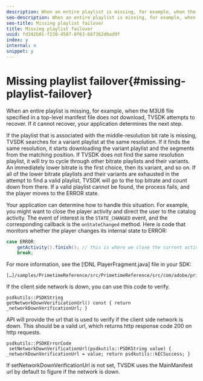 ```yaml
---
description: When an entire playlist is missing, for example, when the M3U8 file specified in a top-level manifest file does not download, TVSDK attempts to recover. If it cannot recover, your application determines the next step.
seo-description: When an entire playlist is missing, for example, when the M3U8 file specified in a top-level manifest file does not download, TVSDK attempts to recover. If it cannot recover, your application determines the next step.
seo-title: Missing playlist failover
title: Missing playlist failover
uuid: fd342b81-f238-4587-8f63-667362d6ad9f
index: y
internal: n
snippet: y
---
```


# Missing playlist failover{#missing-playlist-failover}

When an entire playlist is missing, for example, when the M3U8 file specified in a top-level manifest file does not download, TVSDK attempts to recover. If it cannot recover, your application determines the next step.

If the playlist that is associated with the middle-resolution bit rate is missing, TVSDK searches for a variant playlist at the same resolution. If it finds the same resolution, it starts downloading the variant playlist and the segments from the matching position. If TVSDK does not find the same resolution playlist, it will try to cycle through other bitrate playlists and their variants. An immediately lower bitrate is the first choice, then its variant, and so on. If all of the lower bitrate playlists and their variants are exhausted in the attempt to find a valid playlist, TVSDK will go to the top bitrate and count down from there. If a valid playlist cannot be found, the process fails, and the player moves to the ERROR state.

Your application can determine how to handle this situation. For example, you might want to close the player activity and direct the user to the catalog activity. The event of interest is the `STATE_CHANGED` event, and the corresponding callback is the `onStateChanged` method. Here is code that monitors whether the player changes its internal state to ERROR:

```java
case ERROR: 
    getActivity().finish(); // this is where we close the current activity (the Player activity) 
    break;
```

For more information, see the [!DNL PlayerFragment.java] file in your SDK: 

```
[…]/samples/PrimetimeReference/src/PrimetimeReference/src/com/adobe/primetime/reference/ui/player/
```

If the client side network is down, you can use this code to verify.

```
psdkutils::PSDKString 
getNetworkDownVerificationUrl() const { return 
_networkDownVerificationUrl; }
```

API will provide the url that is used to verify if the client side network is down. This should be a valid url, which returns http response code 200 on http requests.

```
psdkutils::PSDKErrorCode 
 setNetworkDownVerificationUrl(psdkutils::PSDKString value) {  
_networkDownVerificationUrl = value; return psdkutils::kECSuccess; }
```

If setNetworkDownVerificationUrl is not set, TVSDK uses the MainManifest url by default to figure if the network is down. 
